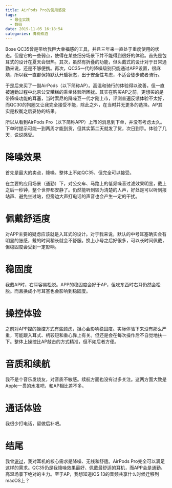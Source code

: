 ```yaml
---
title: AirPods Pro的使用感受
tags:
  - 最佳实践
  - 数码
date: 2019-11-05 16:18:54
categories: 青梅煮酒
---
```



Bose QC35曾是带给我巨大幸福感的工具，并且三年来一直处于重度使用的状态。但是它的一些弱点，使得在某些细分场景下并不能得到很好的体验。首先是包耳式的设计在夏天会很热。其次，虽然有折叠的功能，但头戴式的设计对于日常通勤来说，还是不够便携。再次，QC35一代的降噪级别只能通过APP设置，很麻烦，所以我一直都保持默认开启状态，出于安全性考虑，不适合徒步或者骑行。

于是后来买了一副AirPods（以下简称AP）。高温和骑行的体验得以改善，但一直被通勤过程中北京公交糟糕的乘坐体验所困扰。其实在购买AP之前，更想买的是带降噪功能的耳塞，当时索尼的降噪豆一代才刚上市，评测普遍反馈体验不太好，而QC30的狗圈又让我完全接受不能，除此之外，在当时并无更多的选择。AP其实是权衡之后妥协的结果。

所以从看到AirPods Pro（以下简称APP）上市的消息到下单，并没有考虑太久。下单时提示可能一到两周才能到货，但其实第二天就发了货，次日到手。体验了几天，说说感受。

<!-- more -->

# 降噪效果

首先是最大的卖点，降噪。整体上不如QC35，但完全可以接受。

在主要的应用场景（通勤）下，对公交车、马路上的低频噪音过滤效果明显，戴上之后一秒钟，整个世界都安静了。仍然能听到较为清楚的人声，好处是可以听到报站声、避免坐过站，但旁边大声打电话的声音也会产生一定的干扰。

# 佩戴舒适度

对APP主要的疑虑应该就是入耳式的设计。对于我来说，默认的中号耳塞确实会有明显的胀感，戴的时间稍长就会不舒服。换上小号之后好很多，可以长时间佩戴，但稳固度会受到一定影响。

# 稳固度

我戴AP时，右耳容易松脱。APP的稳固度会好于AP，但吃东西时右耳仍然会松脱。而且换成小号耳塞也会影响到稳固度。

# 操控体验

之前对APP捏的操控方式有些顾虑，担心会影响稳固度。实际体验下来没有那么严重，可能跟入耳式、柄较短和重心靠上有关。但还是会在每次操作后不自觉地扶一下。整体上操控比AP敲击的方式精准，但不如后者方便。

# 音质和续航

我不是个音乐发烧友，对音质不敏感。续航方面也没有过多关注。这两方面大致是Apple一贯的水准吧，和AP相比差不多。

# 通话体验

我很少打电话，留做后补吧。

# 结尾

我曾[说过](/post/the-experience-of-bose-qc35/)，我对耳机的核心需求是降噪、无线和舒适。AirPods Pro完全可以满足这样的需求。QC35仍是我降噪效果最好、佩戴最舒适的耳机，而APP会是通勤、高温场景下绝对的主力。至于AP，我想知道iOS 13的音频共享什么时候迁移到macOS上？

